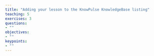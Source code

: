 ```yaml
---
title: "Adding your lesson to the KnowPulse KnowledgeBase listing"
teaching: 5
exercises: 3
questions:
- ""
objectives:
- ""
keypoints:
- ""
---
```

